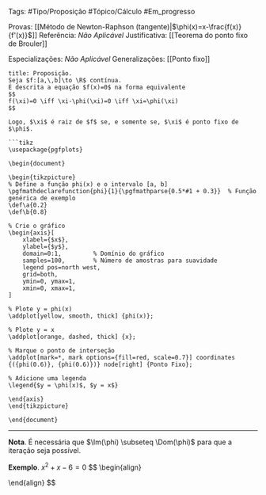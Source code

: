 Tags: #Tipo/Proposição #Tópico/Cálculo #Em_progresso

Provas: [[Método de Newton-Raphson (tangente)|$\phi(x)=x-\frac{f(x)}{f'(x)}$]]
Referência: _Não Aplicável_
Justificativa: [[Teorema do ponto fixo de Brouler]]

Especializações: _Não Aplicável_
Generalizações: [[Ponto fixo]]

```ad-question
title: Proposição.
Seja $f:[a,\,b]\to \R$ contínua.
É descrita a equação $f(x)=0$ na forma equivalente
$$
f(\xi)=0 \iff \xi-\phi(\xi)=0 \iff \xi=\phi(\xi)
$$

Logo, $\xi$ é raiz de $f$ se, e somente se, $\xi$ é ponto fixo de $\phi$.

```tikz
\usepackage{pgfplots}

\begin{document}

\begin{tikzpicture}
% Define a função phi(x) e o intervalo [a, b]
\pgfmathdeclarefunction{phi}{1}{\pgfmathparse{0.5*#1 + 0.3}}  % Função genérica de exemplo
\def\a{0.2}
\def\b{0.8}

% Crie o gráfico
\begin{axis}[
    xlabel={$x$},
    ylabel={$y$},
    domain=0:1,         % Domínio do gráfico
    samples=100,        % Número de amostras para suavidade
    legend pos=north west,
    grid=both,
    ymin=0, ymax=1,
    xmin=0, xmax=1,
]

% Plote y = phi(x)
\addplot[yellow, smooth, thick] {phi(x)};

% Plote y = x
\addplot[orange, dashed, thick] {x};

% Marque o ponto de interseção
\addplot[mark=*, mark options={fill=red, scale=0.7}] coordinates {({phi(0.6)}, {phi(0.6)})} node[right] {Ponto Fixo};

% Adicione uma legenda
\legend{$y = \phi(x)$, $y = x$}

\end{axis}
\end{tikzpicture}

\end{document}
```
---

**Nota**. É necessária que $\Im(\phi) \subseteq \Dom(\phi)$ para que a iteração seja possível.

**Exemplo**. $x^2+x-6=0$
$$
\begin{align}

\end{align}
$$